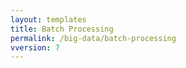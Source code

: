 ```yaml
---
layout: templates
title: Batch Processing
permalink: /big-data/batch-processing
vversion: 7
---
```



